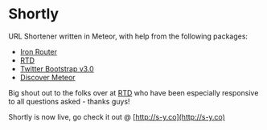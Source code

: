 Shortly
=======

URL Shortener written in Meteor, with help from the following packages:

* [Iron Router](https://github.com/EventedMind/iron-router)
* [RTD](https://github.com/xolvio/rtd)
* [Twitter Bootstrap v3.0](http://getbootstrap.com/)
* [Discover Meteor](https://www.discovermeteor.com/)

Big shout out to the folks over at [RTD](https://github.com/xolvio/rtd) who have 
been especially responsive to all questions asked - thanks guys!

Shortly is now live, go check it out @ [http://s-y.co](http://s-y.co)